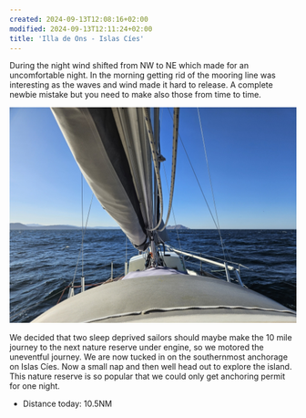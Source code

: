 ```yaml
---
created: 2024-09-13T12:08:16+02:00
modified: 2024-09-13T12:11:24+02:00
title: 'Illa de Ons - Islas Cíes'
---
```


During the night wind shifted from NW to NE which made for an uncomfortable night. In the morning getting rid of the mooring line was interesting as the waves and wind made it hard to release. A complete newbie mistake but you need to make also those from time to time. 

![Image](../2024/0f0a92164313d75ee71003d45eb2f830.jpg) 

We decided that two sleep deprived sailors should maybe make the 10 mile journey to the next nature reserve under engine, so we motored the uneventful journey. We are now tucked in on the southernmost anchorage on Islas Cíes. Now a small nap and then well head out to explore the island. This nature reserve is so popular that we could only get anchoring permit for one night.

* Distance today: 10.5NM
